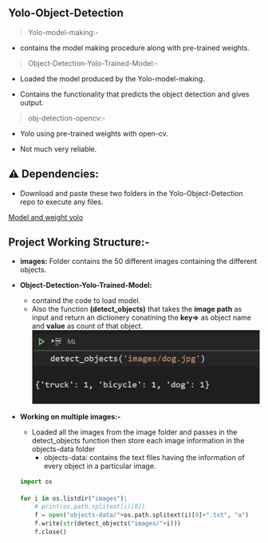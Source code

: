 
## Yolo-Object-Detection

> Yolo-model-making:-

- contains the model making procedure along with pre-trained weights.

  

> Object-Detection-Yolo-Trained-Model:-

- Loaded the model produced by the Yolo-model-making.

- Contains the functionality that predicts the object detection and gives output.

  

> obj-detection-opencv:-

- Yolo using pre-trained weights with open-cv.

- Not much very reliable.

  

  

## :warning: Dependencies:

* Download and paste these two folders in the Yolo-Object-Detection repo to execute any files.

[Model and weight yolo](https://drive.google.com/drive/folders/1twsK4s3DfXzD0O1n1UwrnUvHuzpy9Rce?usp=sharing)

  
  

## Project Working Structure:-

* **images:**  Folder contains the 50 different images containing the different objects.

* **Object-Detection-Yolo-Trained-Model:**
	*  containd the code to load model.
	*  Also the function **(detect_objects)** that takes the **image path** as input and return an dictionery conatining the **key=>** as object name and **value** as  count of that object.
![detect function](https://github.com/Shashank9928/Yolo-Object-Detection/blob/master/readme-resources/detect_func.png)

* **Working on multiple images:-** 
	*  Loaded all the images from the image folder and passes in the detect_objects function then store each image information in the objects-data folder
		* objects-data: contains the text files having the information of every object in a particular image.
	```python
	import os
	
	for i in os.listdir("images"):
		# print(os.path.splitext(i)[0])
		f = open("objects-data/"+os.path.splitext(i)[0]+".txt", "a")
		f.write(str(detect_objects("images/"+i)))
		f.close()